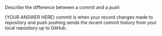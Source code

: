 Describe the difference between a commit and a push


{YOUR ANSWER HERE} commit is when your record changes made to repository and push pushing sends the recent commit history from your local repository up to GitHub.

